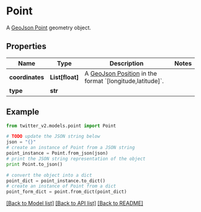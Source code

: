 # Point

A [GeoJson Point](https://tools.ietf.org/html/rfc7946#section-3.1.2) geometry object.

## Properties
Name | Type | Description | Notes
------------ | ------------- | ------------- | -------------
**coordinates** | **List[float]** | A [GeoJson Position](https://tools.ietf.org/html/rfc7946#section-3.1.1) in the format &#x60;[longitude,latitude]&#x60;. | 
**type** | **str** |  | 

## Example

```python
from twitter_v2.models.point import Point

# TODO update the JSON string below
json = "{}"
# create an instance of Point from a JSON string
point_instance = Point.from_json(json)
# print the JSON string representation of the object
print Point.to_json()

# convert the object into a dict
point_dict = point_instance.to_dict()
# create an instance of Point from a dict
point_form_dict = point.from_dict(point_dict)
```
[[Back to Model list]](../README.md#documentation-for-models) [[Back to API list]](../README.md#documentation-for-api-endpoints) [[Back to README]](../README.md)



